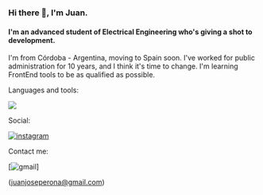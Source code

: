 ### Hi there 👋, I'm Juan.
#### I'm an advanced student of Electrical Engineering who's giving a shot to development.
I'm from Córdoba - Argentina, moving to Spain soon.
I've worked for public administration for 10 years, and I think it's time to change.
I'm learning FrontEnd tools to be as qualified as possible.

Languages and tools:

<p>
  <a href="https://skillicons.dev">
    <img src="https://skillicons.dev/icons?i=html,css,git,js,py" />
  </a>
</p>

Social:

[<img src='https://skillicons.dev/icons?i=instagram' alt='instagram'>](https://www.instagram.com/peronajuan/) 

Contact me:

[<img src='https://skillicons.dev/icons?i=gmail' alt='gmail'>]

(juanjoseperona@gmail.com)

